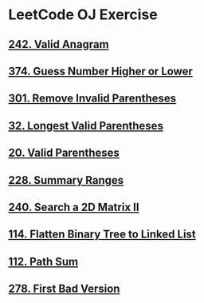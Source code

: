 # LeetCode OJ Exercise

## [242. Valid Anagram][1]

## [374. Guess Number Higher or Lower][2]

## [301. Remove Invalid Parentheses][3]

## [32. Longest Valid Parentheses][4]

## [20. Valid Parentheses][5]

## [228. Summary Ranges][6]

## [240. Search a 2D Matrix II][7]

## [114. Flatten Binary Tree to Linked List][8]

## [112. Path Sum][9]

## [278. First Bad Version][10]


  [1]: https://leetcode.com/problems/valid-anagram/
  [2]: https://leetcode.com/problems/guess-number-higher-or-lower/
  [3]: https://leetcode.com/problems/remove-invalid-parentheses/
  [4]: https://leetcode.com/problems/longest-valid-parentheses/
  [5]: https://leetcode.com/problems/valid-parentheses/
  [6]: https://leetcode.com/problems/summary-ranges/
  [7]: https://leetcode.com/problems/search-a-2d-matrix-ii/
  [8]: https://leetcode.com/problems/flatten-binary-tree-to-linked-list/
  [9]: https://leetcode.com/problems/path-sum/
  [10]: https://leetcode.com/problems/first-bad-version/